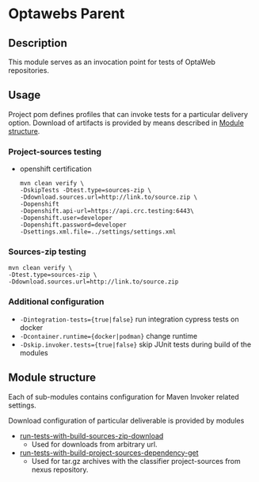 # Optawebs Parent

## Description
This module serves as an invocation point for tests of OptaWeb repositories.

## Usage
Project pom defines profiles that can invoke tests for a particular delivery option.
Download of artifacts is provided by means described in [Module structure](#module-structure).

### Project-sources testing

* openshift certification
  ```
  mvn clean verify \
  -DskipTests -Dtest.type=sources-zip \
  -Ddownload.sources.url=http://link.to/source.zip \
  -Dopenshift 
  -Dopenshift.api-url=https://api.crc.testing:6443\
  -Dopenshift.user=developer
  -Dopenshift.password=developer
  -Dsettings.xml.file=../settings/settings.xml
  ```
### Sources-zip testing
```
mvn clean verify \
-Dtest.type=sources-zip \
-Ddownload.sources.url=http://link.to/source.zip
```

### Additional configuration
* `-Dintegration-tests={true|false}` run integration cypress tests on docker
* `-Dcontainer.runtime={docker|podman}` change runtime
* `-Dskip.invoker.tests={true|false}` skip JUnit tests during build of the modules 

## Module structure
Each of sub-modules contains configuration for Maven Invoker related settings.

Download configuration of particular deliverable is provided by modules
* [run-tests-with-build-sources-zip-download](../run-tests-with-build-sources-zip-download)
  * Used for downloads from arbitrary url.
* [run-tests-with-build-project-sources-dependency-get](../run-tests-with-build-project-sources-dependency-get)
  * Used for tar.gz archives with the classifier project-sources from nexus repository.
